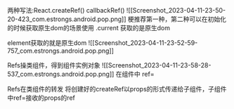 两种写法:React.createRef() callbackRef()
![[Screenshot_2023-04-11-23-50-20-423_com.estrongs.android.pop.png]]
梗推荐第一种，第二种可以在初始化的时候获取原生dom的场景使用
.current 获取的是原生dom

element获取的就是原生dom
![[Screenshot_2023-04-11-23-52-59-757_com.estrongs.android.pop.png]]

Refs操类组件，得到组件实例对象
![[Screenshot_2023-04-11-23-58-28-537_com.estrongs.android.pop.png]]
在组件中 ref=

Refs在类组件的转发
将创建好的createRef以props的形式传递给子组件，子组件中ref=接收的props的ref